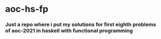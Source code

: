 # aoc-hs-fp

### Just a repo where i put my solutions for first eighth problems of aoc-2021 in haskell with functional programming
